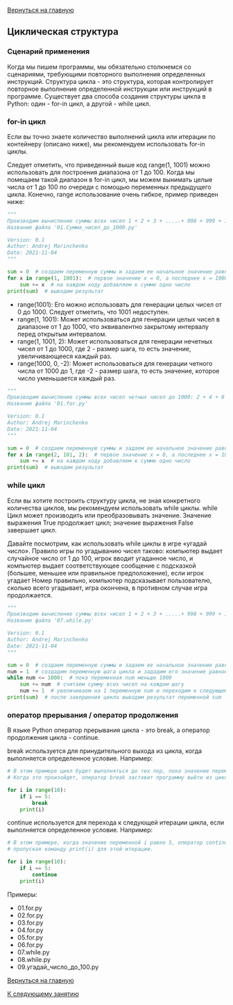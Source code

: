 [Вернуться на главную](https://github.com/BEPb/Python-100-days)


## Циклическая структура

### Сценарий применения

Когда мы пишем программы, мы обязательно столкнемся со сценариями, требующими повторного выполнения определенных 
инструкций. 
Структура цикла - это структура, которая контролирует повторное выполнение определенной инструкции или инструкций в 
программе. Существует два способа создания структуры цикла в Python: один - for-in цикл, а другой - while цикл.

### for-in цикл

Если вы точно знаете количество выполнений цикла или итерации по контейнеру (описано ниже), мы рекомендуем 
использовать for-in циклы. 


Следует отметить, что приведенный выше код range(1, 1001) можно использовать для построения диапазона от 1 до 100. 
Когда мы помещаем такой диапазон в for-in цикл, мы можем вынимать целые числа от 1 до 100 по очереди с помощью 
переменных предыдущего цикла. Конечно, range использование очень гибкое, пример приведен ниже:
```Python
"""
Производим вычисление суммы всех чисел 1 + 2 + 3 + .....+ 998 + 999 + 1000
Название файла '01.Сумма_чисел_до_1000.py'

Version: 0.1
Author: Andrej Marinchenko
Date: 2021-11-04
"""

sum = 0  # создаем переменную суммы и задаем ее начальное значение равное нулю
for x in range(1, 1001):  # первое значение х = 0, а последнее х = 1000 (Это очень важно, помните это!!!)
    sum += x  # на каждом ходу добавляем к сумме одно число
print(sum)  # выводим результат
```
- range(1001): Его можно использовать для генерации целых чисел от 0 до 1000. Следует отметить, что 1001 недоступен.
- range(1, 1001): Может использоваться для генерации целых чисел в диапазоне от 1 до 1000, что эквивалентно закрытому 
  интервалу перед открытым интервалом.
- range(1, 1001, 2): Может использоваться для генерации нечетных чисел от 1 до 1000, где 2 - размер шага, то есть 
  значение, увеличивающееся каждый раз.
- range(1000, 0, -2): Может использоваться для генерации четного числа от 1000 до 1, где -2 - размер шага, то есть 
  значение, которое число уменьшается каждый раз.

```Python
"""
Производим вычисление суммы всех чисел четных чисел до 1000: 2 + 4 + 6 + .....+ 996 + 998 + 1000
Название файла '01.for.py'

Version: 0.1
Author: Andrej Marinchenko
Date: 2021-11-04
"""

sum = 0  # создаем переменную суммы и задаем ее начальное значение равное нулю
for x in range(2, 101, 2):  # первое значение х = 0, а последнее х = 1000, движение с шагом - 2
    sum += x  # на каждом ходу добавляем к сумме одно число
print(sum)  # выводим результат
```


### while цикл

Если вы хотите построить структуру цикла, не зная конкретного количества циклов, мы рекомендуем использовать 
while циклы. while Цикл может производить или преобразовывать значение. Значение выражения True продолжает цикл; 
значение выражения False завершает цикл.

Давайте посмотрим, как использовать while циклы в игре «угадай число». Правило игры по угадыванию чисел таково: 
компьютер выдает случайное число от 1 до 100, игрок вводит угаданное число, и компьютер выдает соответствующее 
сообщение с подсказкой (большее, меньшее или правильное предположение), если игрок угадает Номер правильно, 
компьютер подсказывает пользователю, сколько всего угадывает, игра окончена, в противном случае игра продолжается.


```Python
"""
Производим вычисление суммы всех чисел 1 + 2 + 3 + .....+ 998 + 999 + 1000
Название файла '07.while.py'

Version: 0.1
Author: Andrej Marinchenko
Date: 2021-11-04
"""

sum = 0  # создаем переменную суммы и задаем ее начальное значение равное нулю
num = 1  # создадим переменную шага цикла и зададим его значение равное 1
while num <= 1000:  # пока переменная num меньше 1000
    sum += num  # считаем сумму всех чисел на каждом шагу
    num += 1  # увеличиваем на 1 переменную num и переходим к следующему шагу
print(sum)  # после завершения цикла выводим результат переменной sum
```

### оператор прерывания / оператор продолжения

В языке Python оператор прерывания цикла - это break, а оператор продолжения цикла - continue.

break используется для принудительного выхода из цикла, когда выполняется определенное условие. Например:
```Python
# В этом примере цикл будет выполняться до тех пор, пока значение переменной i не достигнет 5. 
# Когда это произойдет, оператор break заставит программу выйти из цикла.

for i in range(10):
    if i == 5:
        break
    print(i)
```

continue используется для перехода к следующей итерации цикла, если выполняется определенное условие. Например:

```Python
# В этом примере, когда значение переменной i равно 5, оператор continue поместит программу на следующую итерацию цикла,
# пропуская команду print(i) для этой итерации.

for i in range(10):
    if i == 5:
        continue
    print(i)
```

Примеры:
* 01.for.py
* 02.for.py
* 03.for.py
* 04.for.py
* 05.for.py
* 06.for.py
* 07.while.py
* 08.while.py
* 09.угадай_число_до_100.py

[Вернуться на главную](https://github.com/BEPb/Python-100-days)

[К следующему занятию](https://github.com/BEPb/Python-100-days/tree/master/%D0%94%D0%B5%D0%BD%D1%8C%2001-15/%D0%94%D0%B5%D0%BD%D1%8C%2005/README.md)

